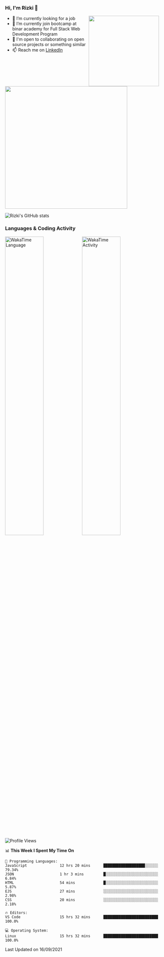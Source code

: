### Hi, I'm Rizki 👋

<img align='right' src="https://media1.giphy.com/media/f6hnhHkks8bk4jwjh3/giphy.gif" width="230">

- 🔭 I’m currently looking for a job
- 🌱 I’m currently join bootcamp at binar academy for Full Stack Web Development Program
- 👯 I'm open to collaborating on open source projects or something similar
- 📫 Reach me on [LinkedIn](https://www.linkedin.com/in/emrizki/)

<img src="https://www.codewars.com/users/emrizki/badges/small" width="400">

![Rizki's GitHub stats](https://github-readme-stats.vercel.app/api?username=emrizki&show_icons=true&theme=dark)

### Languages & Coding Activity

<a href="https://wakatime.com/@923b2fa8-14f8-47e0-8b7a-54d94f1cb4aa"><img alt="WakaTime Language" src="https://wakatime.com/share/@923b2fa8-14f8-47e0-8b7a-54d94f1cb4aa/1275a3db-9378-4a5b-8222-805e1c5535b5.svg" aligh="center" width="50%"/></a><a href="https://wakatime.com/@923b2fa8-14f8-47e0-8b7a-54d94f1cb4aa"><img alt="WakaTime Activity" src="https://wakatime.com/share/@923b2fa8-14f8-47e0-8b7a-54d94f1cb4aa/e690d227-e7db-4fbc-8ec9-89646f15071f.svg" aligh="center" width="50%"/></a>

<!--START_SECTION:waka-->
![Profile Views](http://img.shields.io/badge/Profile%20Views-48-blue)

📊 **This Week I Spent My Time On** 

```text
💬 Programming Languages: 
JavaScript               12 hrs 20 mins      ███████████████████░░░░░░   79.34% 
JSON                     1 hr 3 mins         █░░░░░░░░░░░░░░░░░░░░░░░░   6.84% 
HTML                     54 mins             █░░░░░░░░░░░░░░░░░░░░░░░░   5.87% 
EJS                      27 mins             ░░░░░░░░░░░░░░░░░░░░░░░░░   2.98% 
CSS                      20 mins             ░░░░░░░░░░░░░░░░░░░░░░░░░   2.18%

🔥 Editors: 
VS Code                  15 hrs 32 mins      █████████████████████████   100.0%

💻 Operating System: 
Linux                    15 hrs 32 mins      █████████████████████████   100.0%

```


 Last Updated on 16/09/2021
<!--END_SECTION:waka-->
<!--
**emrizki/emrizki** is a ✨ _special_ ✨ repository because its `README.md` (this file) appears on your GitHub profile.

Here are some ideas to get you started:

- 🔭 I’m currently working on ...
- 🌱 I’m currently learning ...
- 👯 I’m looking to collaborate on ...
- 🤔 I’m looking for help with ...
- 💬 Ask me about ...
- 📫 How to reach me: ...
- 😄 Pronouns: ...
- ⚡ Fun fact: ...
-->
